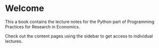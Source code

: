 # Welcome

This a book contains the lecture notes for the Python part of Programming Practices for Research in Economics.

Check out the content pages using the sidebar to get access to individual lectures.